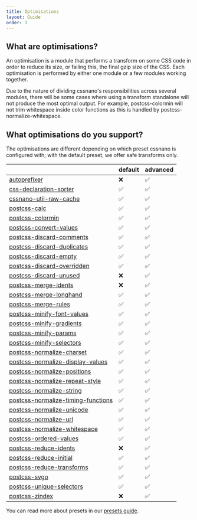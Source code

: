 ```yaml
---
title: Optimisations
layout: Guide
order: 3
---
```


## What are optimisations?

An optimisation is a module that performs a transform on some CSS code in order
to reduce its size, or failing this, the final gzip size of the CSS. Each
optimisation is performed by either one module or a few modules working
together.

Due to the nature of dividing cssnano's responsibilities across several modules,
there will be some cases where using a transform standalone will not produce
the most optimal output. For example, postcss-colormin will not trim whitespace
inside color functions as this is handled by postcss-normalize-whitespace.

## What optimisations do you support?

<!-- This section is automatically generated. -->

The optimisations are different depending on which preset cssnano is configured with; with the default preset, we offer safe transforms only.

|                                                                               | default | advanced |
| ----------------------------------------------------------------------------- | ------- | -------- |
| [autoprefixer](/optimisations/autoprefixer)                                   | ❌       | ✅        |
| [css-declaration-sorter](/optimisations/cssdeclarationsorter)                 | ✅       | ✅        |
| [cssnano-util-raw-cache](/optimisations/rawcache)                             | ✅       | ✅        |
| [postcss-calc](/optimisations/calc)                                           | ✅       | ✅        |
| [postcss-colormin](/optimisations/colormin)                                   | ✅       | ✅        |
| [postcss-convert-values](/optimisations/convertvalues)                        | ✅       | ✅        |
| [postcss-discard-comments](/optimisations/discardcomments)                    | ✅       | ✅        |
| [postcss-discard-duplicates](/optimisations/discardduplicates)                | ✅       | ✅        |
| [postcss-discard-empty](/optimisations/discardempty)                          | ✅       | ✅        |
| [postcss-discard-overridden](/optimisations/discardoverridden)                | ✅       | ✅        |
| [postcss-discard-unused](/optimisations/discardunused)                        | ❌       | ✅        |
| [postcss-merge-idents](/optimisations/mergeidents)                            | ❌       | ✅        |
| [postcss-merge-longhand](/optimisations/mergelonghand)                        | ✅       | ✅        |
| [postcss-merge-rules](/optimisations/mergerules)                              | ✅       | ✅        |
| [postcss-minify-font-values](/optimisations/minifyfontvalues)                 | ✅       | ✅        |
| [postcss-minify-gradients](/optimisations/minifygradients)                    | ✅       | ✅        |
| [postcss-minify-params](/optimisations/minifyparams)                          | ✅       | ✅        |
| [postcss-minify-selectors](/optimisations/minifyselectors)                    | ✅       | ✅        |
| [postcss-normalize-charset](/optimisations/normalizecharset)                  | ✅       | ✅        |
| [postcss-normalize-display-values](/optimisations/normalizedisplayvalues)     | ✅       | ✅        |
| [postcss-normalize-positions](/optimisations/normalizepositions)              | ✅       | ✅        |
| [postcss-normalize-repeat-style](/optimisations/normalizerepeatstyle)         | ✅       | ✅        |
| [postcss-normalize-string](/optimisations/normalizestring)                    | ✅       | ✅        |
| [postcss-normalize-timing-functions](/optimisations/normalizetimingfunctions) | ✅       | ✅        |
| [postcss-normalize-unicode](/optimisations/normalizeunicode)                  | ✅       | ✅        |
| [postcss-normalize-url](/optimisations/normalizeurl)                          | ✅       | ✅        |
| [postcss-normalize-whitespace](/optimisations/normalizewhitespace)            | ✅       | ✅        |
| [postcss-ordered-values](/optimisations/orderedvalues)                        | ✅       | ✅        |
| [postcss-reduce-idents](/optimisations/reduceidents)                          | ❌       | ✅        |
| [postcss-reduce-initial](/optimisations/reduceinitial)                        | ✅       | ✅        |
| [postcss-reduce-transforms](/optimisations/reducetransforms)                  | ✅       | ✅        |
| [postcss-svgo](/optimisations/svgo)                                           | ✅       | ✅        |
| [postcss-unique-selectors](/optimisations/uniqueselectors)                    | ✅       | ✅        |
| [postcss-zindex](/optimisations/zindex)                                       | ❌       | ✅        |

You can read more about presets in our [presets guide](/guides/presets/).
